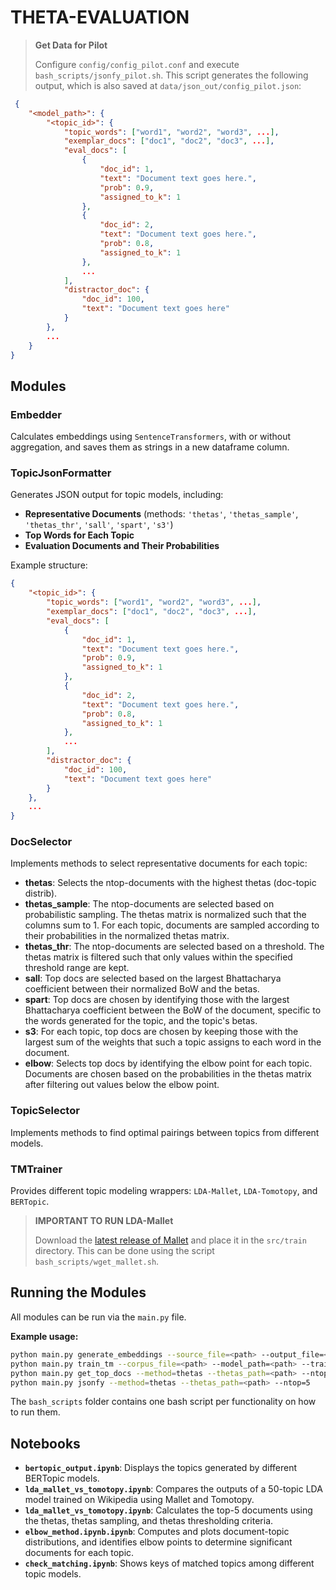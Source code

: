 # THETA-EVALUATION

> **Get Data for Pilot**
>
> Configure `config/config_pilot.conf` and execute `bash_scripts/jsonfy_pilot.sh`. This script generates the following output, which is also saved at `data/json_out/config_pilot.json`:

```json
 {  
    "<model_path>": {
        "<topic_id>": {
            "topic_words": ["word1", "word2", "word3", ...], 
            "exemplar_docs": ["doc1", "doc2", "doc3", ...], 
            "eval_docs": [
                {
                    "doc_id": 1, 
                    "text": "Document text goes here.", 
                    "prob": 0.9, 
                    "assigned_to_k": 1
                },
                {
                    "doc_id": 2, 
                    "text": "Document text goes here.", 
                    "prob": 0.8, 
                    "assigned_to_k": 1
                },
                ...
            ],
            "distractor_doc": {
                "doc_id": 100,
                "text": "Document text goes here"
            }
        },
        ...
    }
}
```

## Modules

### Embedder

Calculates embeddings using `SentenceTransformers`, with or without aggregation, and saves them as strings in a new dataframe column.

### TopicJsonFormatter

Generates JSON output for topic models, including:

- **Representative Documents** (methods: `'thetas'`, `'thetas_sample'`, `'thetas_thr'`, `'sall'`, `'spart'`, `'s3'`)
- **Top Words for Each Topic**
- **Evaluation Documents and Their Probabilities**

Example structure:

```json
{
    "<topic_id>": {
        "topic_words": ["word1", "word2", "word3", ...], 
        "exemplar_docs": ["doc1", "doc2", "doc3", ...], 
        "eval_docs": [
            {
                "doc_id": 1, 
                "text": "Document text goes here.", 
                "prob": 0.9, 
                "assigned_to_k": 1
            },
            {
                "doc_id": 2, 
                "text": "Document text goes here.", 
                "prob": 0.8, 
                "assigned_to_k": 1
            },
            ...
        ],
        "distractor_doc": {
            "doc_id": 100,
            "text": "Document text goes here"
        }
    },
    ...
}
```

### DocSelector

Implements methods to select representative documents for each topic:

- **thetas**: Selects the ntop-documents with the highest thetas (doc-topic distrib).
- **thetas_sample**: The ntop-documents are selected based on probabilistic sampling. The thetas matrix is normalized such that the columns sum to 1. For each topic, documents are sampled according to their probabilities in the normalized thetas matrix.
- **thetas_thr**: The ntop-documents are selected based on a threshold. The thetas matrix is filtered such that only values within the specified threshold range are kept.
- **sall**: Top docs are selected based on the largest Bhattacharya coefficient between their normalized BoW and the betas.
- **spart**: Top docs are chosen by identifying those with the largest Bhattacharya coefficient between the BoW of the document, specific to the words generated for the topic, and the topic's betas.
- **s3**: For each topic, top docs are chosen by keeping those with the largest sum of the weights that such a topic assigns to each word in the document.
- **elbow**: Selects top docs by identifying the elbow point for each topic. Documents are chosen based on the probabilities in the thetas matrix after filtering out values below the elbow point.

### TopicSelector

Implements methods to find optimal pairings between topics from different models.

### TMTrainer

Provides different topic modeling wrappers: ``LDA-Mallet``, ``LDA-Tomotopy``, and ``BERTopic``.

> **IMPORTANT TO RUN LDA-Mallet**
>
> Download the [latest release of Mallet](https://github.com/mimno/Mallet/releases) and place it in the `src/train` directory. This can be done using the script `bash_scripts/wget_mallet.sh`.

## Running the Modules

All modules can be run via the `main.py` file.

**Example usage:**

```bash
python main.py generate_embeddings --source_file=<path> --output_file=<path> --batch_size=128
python main.py train_tm --corpus_file=<path> --model_path=<path> --trainer_type=MalletLda --num_topics=50
python main.py get_top_docs --method=thetas --thetas_path=<path> --ntop=5
python main.py jsonfy --method=thetas --thetas_path=<path> --ntop=5
```

The ``bash_scripts`` folder contains one bash script per functionality on how to run them.

## Notebooks

- **`bertopic_output.ipynb`**: Displays the topics generated by different BERTopic models.
- **`lda_mallet_vs_tomotopy.ipynb`**: Compares the outputs of a 50-topic LDA model trained on Wikipedia using Mallet and Tomotopy.
- **`lda_mallet_vs_tomotopy.ipynb`**: Calculates the top-5 documents using the thetas, thetas sampling, and thetas thresholding criteria.
- **`elbow_method.ipynb.ipynb`**: Computes and plots document-topic distributions, and identifies elbow points to determine significant documents for each topic.
- **`check_matching.ipynb`**: Shows keys of matched topics among different topic models.